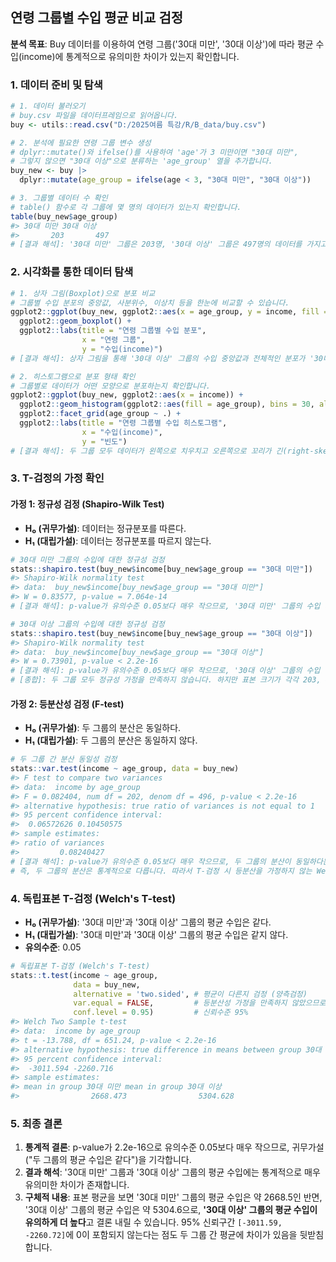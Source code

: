 ## 연령 그룹별 수입 평균 비교 검정
    
**분석 목표**: Buy 데이터를 이용하여 연령 그룹('30대 미만', '30대 이상')에 따라 평균 수입(income)에 통계적으로 유의미한 차이가 있는지 확인합니다.

### 1. 데이터 준비 및 탐색

```R
# 1. 데이터 불러오기
# buy.csv 파일을 데이터프레임으로 읽어옵니다.
buy <- utils::read.csv("D:/2025여름 특강/R/B_data/buy.csv")

# 2. 분석에 필요한 연령 그룹 변수 생성
# dplyr::mutate()와 ifelse()를 사용하여 'age'가 3 미만이면 "30대 미만",
# 그렇지 않으면 "30대 이상"으로 분류하는 'age_group' 열을 추가합니다.
buy_new <- buy |>
  dplyr::mutate(age_group = ifelse(age < 3, "30대 미만", "30대 이상"))

# 3. 그룹별 데이터 수 확인
# table() 함수로 각 그룹에 몇 명의 데이터가 있는지 확인합니다.
table(buy_new$age_group)
#> 30대 미만 30대 이상 
#>       203       497 
# [결과 해석]: '30대 미만' 그룹은 203명, '30대 이상' 그룹은 497명의 데이터를 가지고 있음을 확인합니다.
```

### 2. 시각화를 통한 데이터 탐색

```R
# 1. 상자 그림(Boxplot)으로 분포 비교
# 그룹별 수입 분포의 중앙값, 사분위수, 이상치 등을 한눈에 비교할 수 있습니다.
ggplot2::ggplot(buy_new, ggplot2::aes(x = age_group, y = income, fill = age_group)) +
  ggplot2::geom_boxplot() +
  ggplot2::labs(title = "연령 그룹별 수입 분포",
                x = "연령 그룹",
                y = "수입(income)")
# [결과 해석]: 상자 그림을 통해 '30대 이상' 그룹의 수입 중앙값과 전체적인 분포가 '30대 미만' 그룹보다 시각적으로 더 높게 위치하는 것을 확인할 수 있습니다.

# 2. 히스토그램으로 분포 형태 확인
# 그룹별로 데이터가 어떤 모양으로 분포하는지 확인합니다.
ggplot2::ggplot(buy_new, ggplot2::aes(x = income)) +
  ggplot2::geom_histogram(ggplot2::aes(fill = age_group), bins = 30, alpha = 0.7, position = "identity") +
  ggplot2::facet_grid(age_group ~ .) +
  ggplot2::labs(title = "연령 그룹별 수입 히스토그램",
                x = "수입(income)",
                y = "빈도")
# [결과 해석]: 두 그룹 모두 데이터가 왼쪽으로 치우치고 오른쪽으로 꼬리가 긴(right-skewed) 분포를 보입니다. 이는 정규분포 가정에 위배될 수 있음을 시사합니다.
```

### 3. T-검정의 가정 확인

#### 가정 1: 정규성 검정 (Shapiro-Wilk Test)
-   **H₀ (귀무가설)**: 데이터는 정규분포를 따른다.
-   **H₁ (대립가설)**: 데이터는 정규분포를 따르지 않는다.

```R
# 30대 미만 그룹의 수입에 대한 정규성 검정
stats::shapiro.test(buy_new$income[buy_new$age_group == "30대 미만"])
#> Shapiro-Wilk normality test
#> data:  buy_new$income[buy_new$age_group == "30대 미만"]
#> W = 0.83577, p-value = 7.064e-14
# [결과 해석]: p-value가 유의수준 0.05보다 매우 작으므로, '30대 미만' 그룹의 수입 데이터는 정규분포를 따른다는 귀무가설을 기각합니다.

# 30대 이상 그룹의 수입에 대한 정규성 검정
stats::shapiro.test(buy_new$income[buy_new$age_group == "30대 이상"])
#> Shapiro-Wilk normality test
#> data:  buy_new$income[buy_new$age_group == "30대 이상"]
#> W = 0.73901, p-value < 2.2e-16
# [결과 해석]: p-value가 유의수준 0.05보다 매우 작으므로, '30대 이상' 그룹의 수입 데이터 역시 정규분포를 따른다는 귀무가설을 기각합니다.
# [종합]: 두 그룹 모두 정규성 가정을 만족하지 않습니다. 하지만 표본 크기가 각각 203, 497로 충분히 크므로 중심극한정리에 의해 T-검정을 진행할 수 있습니다.
```

#### 가정 2: 등분산성 검정 (F-test)
-   **H₀ (귀무가설)**: 두 그룹의 분산은 동일하다.
-   **H₁ (대립가설)**: 두 그룹의 분산은 동일하지 않다.

```R
# 두 그룹 간 분산 동일성 검정
stats::var.test(income ~ age_group, data = buy_new)
#> F test to compare two variances
#> data:  income by age_group
#> F = 0.082404, num df = 202, denom df = 496, p-value < 2.2e-16
#> alternative hypothesis: true ratio of variances is not equal to 1
#> 95 percent confidence interval:
#>  0.06572626 0.10450575
#> sample estimates:
#> ratio of variances 
#>         0.08240427 
# [결과 해석]: p-value가 유의수준 0.05보다 매우 작으므로, 두 그룹의 분산이 동일하다는 귀무가설을 기각합니다. 
# 즉, 두 그룹의 분산은 통계적으로 다릅니다. 따라서 T-검정 시 등분산을 가정하지 않는 Welch's T-test를 사용해야 합니다 (var.equal = FALSE 옵션).
```

### 4. 독립표본 T-검정 (Welch's T-test)

-   **H₀ (귀무가설)**: '30대 미만'과 '30대 이상' 그룹의 평균 수입은 같다.
-   **H₁ (대립가설)**: '30대 미만'과 '30대 이상' 그룹의 평균 수입은 같지 않다.
-   **유의수준**: 0.05

```R
# 독립표본 T-검정 (Welch's T-test)
stats::t.test(income ~ age_group, 
              data = buy_new,
              alternative = 'two.sided', # 평균이 다른지 검정 (양측검정)
              var.equal = FALSE,         # 등분산성 가정을 만족하지 않았으므로 FALSE
              conf.level = 0.95)         # 신뢰수준 95%
#> Welch Two Sample t-test
#> data:  income by age_group
#> t = -13.788, df = 651.24, p-value < 2.2e-16
#> alternative hypothesis: true difference in means between group 30대 미만 and group 30대 이상 is not equal to 0
#> 95 percent confidence interval:
#>  -3011.594 -2260.716
#> sample estimates:
#> mean in group 30대 미만 mean in group 30대 이상 
#>                2668.473                5304.628 
```

### 5. 최종 결론

1.  **통계적 결론**: p-value가 2.2e-16으로 유의수준 0.05보다 매우 작으므로, 귀무가설("두 그룹의 평균 수입은 같다")을 기각합니다.
2.  **결과 해석**: '30대 미만' 그룹과 '30대 이상' 그룹의 평균 수입에는 통계적으로 매우 유의미한 차이가 존재합니다.
3.  **구체적 내용**: 표본 평균을 보면 '30대 미만' 그룹의 평균 수입은 약 2668.5인 반면, '30대 이상' 그룹의 평균 수입은 약 5304.6으로, **'30대 이상' 그룹의 평균 수입이 유의하게 더 높다**고 결론 내릴 수 있습니다. 95% 신뢰구간 `[-3011.59, -2260.72]`에 0이 포함되지 않는다는 점도 두 그룹 간 평균에 차이가 있음을 뒷받침합니다.
